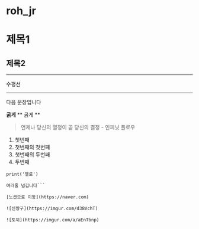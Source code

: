 # roh_jr

# 제목1
## 제목2

---
수평선
***

다음 문장입니다

**굵게**
** 굵게 **

> 언제나 당신의 열정이 곧 당신의 결정 - 인피닛 플로우

1. 첫번째
  1. 첫번째의 첫번째
  2. 첫번째의 두번째
2. 두번째

`print('헬로')`

```print('헬로')
여러줄 넘깁니다```

[노션으로 이동](https://naver.com)

![신짱구](https://imgur.com/d38VchT)

![토끼](https://imgur.com/a/aEnTbnp)
